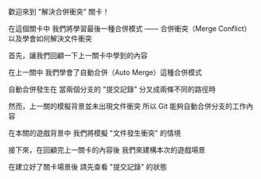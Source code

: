 歡迎來到
"解決合併衝突" 關卡！

在這個關卡中
我們將學習最後一種合併模式 —— 合併衝突（Merge Conflict）
以及學會如何解決文件衝突

首先，讓我們回顧一下上一關卡中學到的內容

在上一關中
我們學會了自動合併（Auto Merge）這種合併模式

自動合併發生在
當兩個分支的 "提交記錄" 分叉成兩條不同的路徑時

然而，上一關的模擬背景並未出現文件衝突
所以 Git 能夠自動合併分支的工作內容

在本關的遊戲背景中
我們將模擬 "文件發生衝突" 的情境

接下來，在回顧完上一關卡的內容後
我們來建構本次的遊戲場景

在建立好了關卡場景後
請先查看 "提交記錄" 的狀態